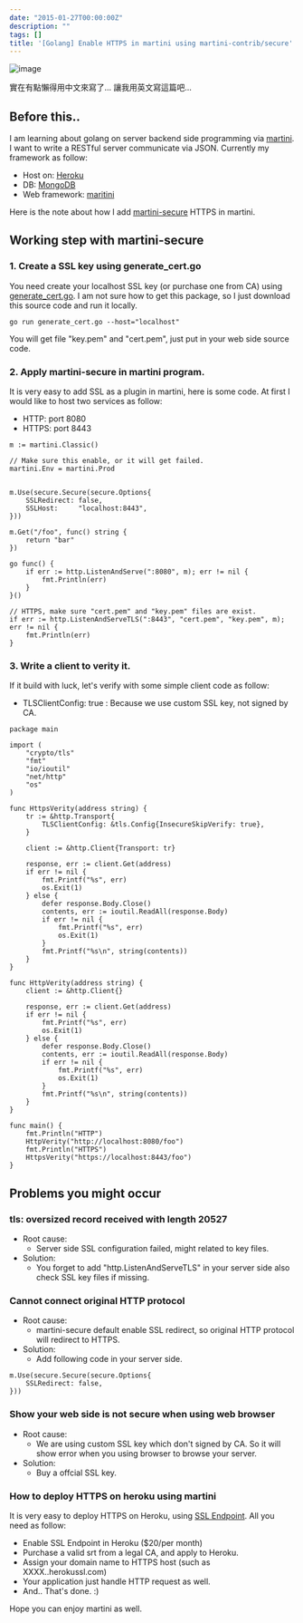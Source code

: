 ```yaml
---
date: "2015-01-27T00:00:00Z"
description: ""
tags: []
title: '[Golang] Enable HTTPS in martini using martini-contrib/secure'
---
```


![image](http://trading.divblocks.com/static/uploads/goimg1910.png)

實在有點懶得用中文來寫了... 讓我用英文寫這篇吧...


## Before this..

I am learning about golang on server backend side programming via [martini](https://github.com/go-martini/martini). I want to write a RESTful server communicate via JSON. Currently my framework as follow:

- Host on: [Heroku](https://www.heroku.com/)
- DB: [MongoDB](https://www.compose.io/)
- Web framework: [maritini](https://github.com/go-martini/martini)

Here is the note about how I add [martini-secure](https://github.com/martini-contrib/secure) HTTPS in martini.

## Working step with martini-secure

### 1. Create a SSL key using generate_cert.go

You need create your localhost SSL key (or purchase one from CA) using [generate_cert.go](http://golang.org/src/crypto/tls/generate_cert.go). 
I am not sure how to get this package, so I just download this source code and run it locally.

```
go run generate_cert.go --host="localhost"
```

You will get file "key.pem" and "cert.pem", just put in your web side source code.


### 2. Apply martini-secure in martini program.

It is very easy to add SSL as a plugin in martini, here is some code. At first I would like to host two services as follow:

- HTTP: port 8080 
- HTTPS: port 8443

```
m := martini.Classic()

// Make sure this enable, or it will get failed.
martini.Env = martini.Prod

    
m.Use(secure.Secure(secure.Options{
	SSLRedirect: false,
	SSLHost:     "localhost:8443",
}))

m.Get("/foo", func() string {
	return "bar"
})

go func() {
	if err := http.ListenAndServe(":8080", m); err != nil {
		fmt.Println(err)
	}
}()

// HTTPS, make sure "cert.pem" and "key.pem" files are exist.
if err := http.ListenAndServeTLS(":8443", "cert.pem", "key.pem", m); err != nil {
	fmt.Println(err)
}
```

### 3. Write a client to verity it.

If it build with luck, let's verify with some simple client code as follow:

- TLSClientConfig: true : Because we use custom SSL key, not signed by CA.

```
package main

import (
	"crypto/tls"
	"fmt"
	"io/ioutil"
	"net/http"
	"os"
)

func HttpsVerity(address string) {
	tr := &http.Transport{
		TLSClientConfig: &tls.Config{InsecureSkipVerify: true},
	}

	client := &http.Client{Transport: tr}

	response, err := client.Get(address)
	if err != nil {
		fmt.Printf("%s", err)
		os.Exit(1)
	} else {
		defer response.Body.Close()
		contents, err := ioutil.ReadAll(response.Body)
		if err != nil {
			fmt.Printf("%s", err)
			os.Exit(1)
		}
		fmt.Printf("%s\n", string(contents))
	}
}

func HttpVerity(address string) {
	client := &http.Client{}

	response, err := client.Get(address)
	if err != nil {
		fmt.Printf("%s", err)
		os.Exit(1)
	} else {
		defer response.Body.Close()
		contents, err := ioutil.ReadAll(response.Body)
		if err != nil {
			fmt.Printf("%s", err)
			os.Exit(1)
		}
		fmt.Printf("%s\n", string(contents))
	}
}

func main() {
	fmt.Println("HTTP")
	HttpVerity("http://localhost:8080/foo")
	fmt.Println("HTTPS")
	HttpsVerity("https://localhost:8443/foo")
}
```

## Problems you might occur

### tls: oversized record received with length 20527

- Root cause: 
    - Server side SSL configuration failed, might related to key files.    
- Solution:
    - You forget to add "http.ListenAndServeTLS" in your server side also check SSL key files if missing.
    
    
### Cannot connect original HTTP protocol

- Root cause:
    - martini-secure default enable SSL redirect, so original HTTP protocol will redirect to HTTPS.
- Solution:
    - Add following code in your server side.

```
m.Use(secure.Secure(secure.Options{
	SSLRedirect: false,
}))               	
```

### Show your web side is not secure when using web browser

- Root cause:
    - We are using custom SSL key which don't signed by CA. So it will show error when you using browser to browse your server.
- Solution:
    - Buy a offcial SSL key.

###  How to deploy HTTPS on heroku using martini

It is very easy to deploy HTTPS on Heroku, using [SSL Endpoint](https://devcenter.heroku.com/articles/ssl-endpoint). All you need as follow:

- Enable SSL Endpoint in Heroku ($20/per month)    
- Purchase a valid srt from a legal CA, and apply to Heroku.
- Assign your domain name to HTTPS host (such as XXXX..herokussl.com)
- Your application just handle HTTP request as well.
- And.. That's done.  :)
 


Hope you can enjoy martini as well. 
